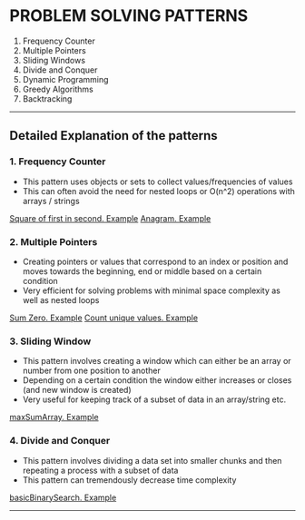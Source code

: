 # PROBLEM SOLVING PATTERNS

1. Frequency Counter
2. Multiple Pointers
3. Sliding Windows
4. Divide and Conquer
5. Dynamic Programming
6. Greedy Algorithms
7. Backtracking

---

## Detailed Explanation of the patterns

### 1. Frequency Counter

- This pattern uses objects or sets to collect values/frequencies of values
- This can often avoid the need for nested loops or O(n^2) operations with arrays / strings

[Square of first in second. Example](/Problem%20Solving%20Patterns/compareSquaredArrays.js)
[Anagram. Example](/Problem%20Solving%20Patterns/anagrams.js)

### 2. Multiple Pointers

- Creating pointers or values that correspond to an index or position and moves towards the beginning, end or middle based on a certain condition
- Very efficient for solving problems with minimal space complexity as well as nested loops

[Sum Zero. Example](/Problem%20Solving%20Patterns/sumZero.js)
[Count unique values. Example](/Problem%20Solving%20Patterns/countUniqueValues.js)

### 3. Sliding Window

- This pattern involves creating a window which can either be an array or number from one position to another
- Depending on a certain condition the window either increases or closes (and new window is created)
- Very useful for keeping track of a subset of data in an array/string etc.

[maxSumArray. Example](/Problem%20Solving%20Patterns/maxSum.js)

### 4. Divide and Conquer

- This pattern involves dividing a data set into smaller chunks and then repeating a process with a subset of data
- This pattern can tremendously decrease time complexity

[basicBinarySearch. Example](/Problem%20Solving%20Patterns/maxSum.js)

---
